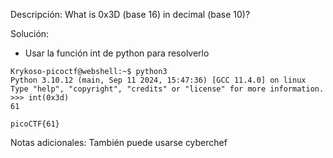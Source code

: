 Descripción:
	What is 0x3D (base 16) in decimal (base 10)?

Solución: 
- Usar la función int de python para resolverlo 
```
Krykoso-picoctf@webshell:~$ python3
Python 3.10.12 (main, Sep 11 2024, 15:47:36) [GCC 11.4.0] on linux
Type "help", "copyright", "credits" or "license" for more information.
>>> int(0x3d)
61

picoCTF{61}
```

Notas adicionales: También puede usarse cyberchef
